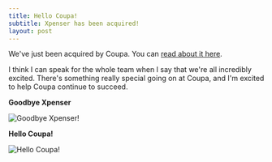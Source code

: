 ```yaml
---
title: Hello Coupa!
subtitle: Xpenser has been acquired!
layout: post
---
```


We've just been acquired by Coupa. You can [read about it here](http://bit.ly/XQq6aK).

I think I can speak for the whole team when I say that we're all incredibly excited. There's something really special going on at Coupa, and I'm excited to help Coupa continue to succeed.

**Goodbye Xpenser**

![Goodbye Xpenser!](https://s3.amazonaws.com/www.chrisyin.com/static/xpenseroffice.jpg)


**Hello Coupa!**

![Hello Coupa!](https://s3.amazonaws.com/www.chrisyin.com/static/Coupa+2013.jpg)